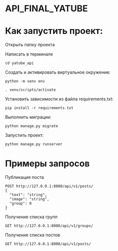 # API_FINAL_YATUBE

# Как запустить проект:

Открыть папку проекта

Написать в терминале 
```
cd yatube_api
```

Cоздать и активировать виртуальное окружение:

```
python -m venv env
```

```
. venv/scripts/activate
```

Установить зависимости из файла requirements.txt:

```
pip install -r requirements.txt
```

Выполнить миграции:

```
python manage.py migrate
```

Запустить проект:

```
python manage.py runserver
```
    
# Примеры запросов

Публикация поста

```
POST http://127.0.0.1:8000/api/v1/posts/
{
  "text": "string",
  "image": "string",
  "group": 0
}
```

Получение списка групп

```
GET http://127.0.0.1:8000/api/v1/groups/ 
```

Получение списка постов

```
GET http://127.0.0.1:8000/api/v1/posts/
```

